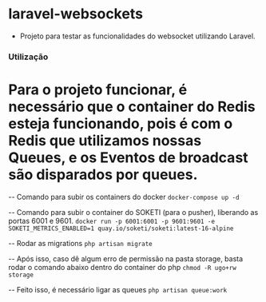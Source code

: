 # laravel-websockets

- Projeto para testar as funcionalidades do websocket utilizando Laravel.

### Utilização

# Para o projeto funcionar, é necessário que o container do Redis esteja funcionando, pois é com o Redis que utilizamos nossas Queues, e os Eventos de broadcast são disparados por queues.

-- Comando para subir os containers do docker
```docker-compose up -d```

-- Comando para subir o container do SOKETI (para o pusher), liberando as portas 6001 e 9601.
```docker run -p 6001:6001 -p 9601:9601 -e SOKETI_METRICS_ENABLED=1 quay.io/soketi/soketi:latest-16-alpine```

-- Rodar as migrations
```php artisan migrate```

-- Após isso, caso dê algum erro de permissão na pasta storage, basta rodar o comando abaixo dentro do container do php
```chmod -R ugo+rw storage```

-- Feito isso, é necessário ligar as queues
```php artisan queue:work```